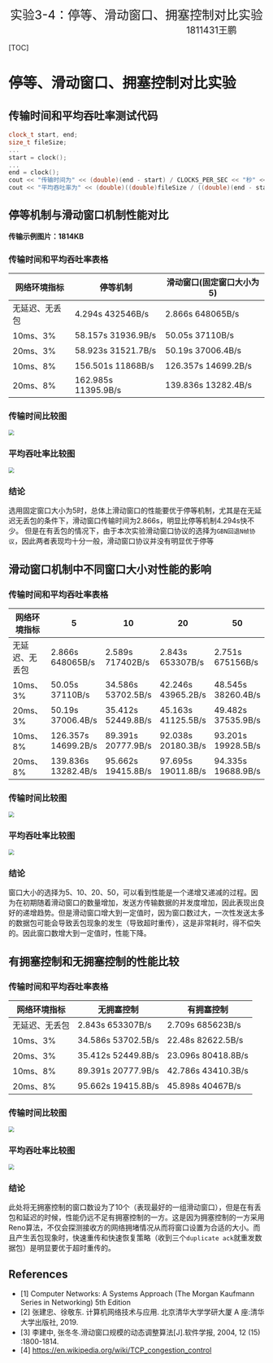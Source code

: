 <div align='center'><font size=5>实验3-4：停等、滑动窗口、拥塞控制对比实验</font></div>
<div style="margin-left:350px"><font size=4>1811431王鹏</font></div>

[TOC]

# 停等、滑动窗口、拥塞控制对比实验
## 传输时间和平均吞吐率测试代码
```cpp
clock_t start, end;
size_t fileSize;
...
start = clock();
...
end = clock();
cout << "传输时间为" << (double)(end - start) / CLOCKS_PER_SEC << "秒" << endl;
cout << "平均吞吐率为" << (double)((double)fileSize / ((double)(end - start) / CLOCKS_PER_SEC)) << endl;
```
## 停等机制与滑动窗口机制性能对比
**传输示例图片：1814KB**
### 传输时间和平均吞吐率表格
| 网络环境指标   | 停等机制                 | 滑动窗口(固定窗口大小为5) |
| -------------- | ------------------------ | ------------------------- |
| 无延迟、无丢包 | 4.294s   432546B/s   | 2.866s   648065B/s    |
| 10ms、3%       | 58.157s  31936.9B/s  | 50.05s  37110B/s      |
| 20ms、3%       | 58.923s   31521.7B/s | 50.19s   37006.4B/s   |
| 10ms、8%       | 156.501s 11868B/s    | 126.357s   14699.2B/s |
| 20ms、8%       | 162.985s  11395.9B/s | 139.836s   13282.4B/s |
### 传输时间比较图
<img src="./img/1.png" style="zoom:67%;" />

### 平均吞吐率比较图
<img src="./img/4.png" style="zoom:67%;" />

### 结论
选用固定窗口大小为5时，总体上滑动窗口的性能要优于停等机制，尤其是在无延迟无丢包的条件下，滑动窗口传输时间为2.866s，明显比停等机制4.294s快不少。
但是在有丢包的情况下，由于本次实验滑动窗口协议的选择为`GBN回退N帧协议`，因此两者表现均十分一般，滑动窗口协议并没有明显优于停等
## 滑动窗口机制中不同窗口大小对性能的影响
### 传输时间和平均吞吐率表格
| 网络环境指标   | 5                         | 10                     | 20                   | 50                     |
| -------------- | ------------------------- | ---------------------- | -------------------- | ---------------------- |
| 无延迟、无丢包 | 2.866s   648065B/s    | 2.589s   717402B/s | 2.843s    653307B/s | 2.751s   675156B/s |
| 10ms、3%       | 50.05s  37110B/s      | 34.586s   53702.5B/s  | 42.246s   43965.2B/s | 48.545s   38260.4B/s   |
| 20ms、3%       | 50.19s   37006.4B/s   | 35.412s   52449.8B/s   | 45.163s    41125.5B/s | 49.482s   37535.9B/s   |
| 10ms、8%       | 126.357s   14699.2B/s | 89.391s   20777.9B/s   | 92.038s    20180.3B/s | 93.201s   19928.5B/s   |
| 20ms、8%       | 139.836s   13282.4B/s | 95.662s   19415.8B/s   | 97.695s   19011.8B/s | 94.335s   19688.9B/s   |
### 传输时间比较图
<img src="./img/2.png" style="zoom:67%;" />

### 平均吞吐率比较图
<img src="./img/5.png" style="zoom:67%;" />

### 结论
窗口大小的选择为5、10、20、50，可以看到性能是一个递增又递减的过程。因为在初期随着滑动窗口的数量增加，发送方传输数据的并发度增加，因此表现出良好的递增趋势。但是滑动窗口增大到一定值时，因为窗口数过大，一次性发送太多的数据包可能会导致丢包现象的发生（导致超时重传），这是非常耗时，得不偿失的。因此窗口数增大到一定值时，性能下降。
## 有拥塞控制和无拥塞控制的性能比较
### 传输时间和平均吞吐率表格
| 网络环境指标   | 无拥塞控制             | 有拥塞控制       |
| -------------- | ---------------------- | ---------------- |
| 无延迟、无丢包 | 2.843s   653307B/s | 2.709s  685623B/s |
| 10ms、3%       | 34.586s   53702.5B/s   | 22.48s   82622.5B/s |
| 20ms、3%       | 35.412s  52449.8B/s    | 23.096s   80418.8B/s |
| 10ms、8%       | 89.391s   20777.9B/s   | 42.786s  43410.3B/s |
| 20ms、8%       | 95.662s   19415.8B/s   | 45.898s   40467B/s |
### 传输时间比较图
<img src="./img/3.png" style="zoom:67%;" />

### 平均吞吐率比较图
<img src="./img/6.png" style="zoom:67%;" />

### 结论
此处将无拥塞控制的窗口数设为了10个（表现最好的一组滑动窗口），但是在有丢包和延迟的时候，性能仍远不足有拥塞控制的一方。这是因为拥塞控制的一方采用Reno算法，不仅会探测接收方的网络拥堵情况从而将窗口设置为合适的大小。而且产生丢包现象时，快速重传和快速恢复策略（收到三个`duplicate ack`就重发数据包）是明显要优于超时重传的。
## References
* [1] Computer Networks: A Systems Approach (The Morgan Kaufmann Series in Networking) 5th Edition
* [2] 张建忠、徐敬东. 计算机网络技术与应用. 北京清华大学学研大厦 A 座:清华大学出版社, 2019.
* [3] 李建中, 张冬冬.滑动窗口规模的动态调整算法[J].软件学报, 2004, 12 (15) :1800-1814.
* [4] https://en.wikipedia.org/wiki/TCP_congestion_control

